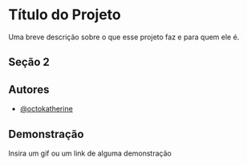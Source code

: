 
# Título do Projeto

Uma breve descrição sobre o que esse projeto faz e para quem ele é.



## Seção 2

## Autores

- [@octokatherine](https://www.github.com/octokatherine)


## Demonstração

Insira um gif ou um link de alguma demonstração
